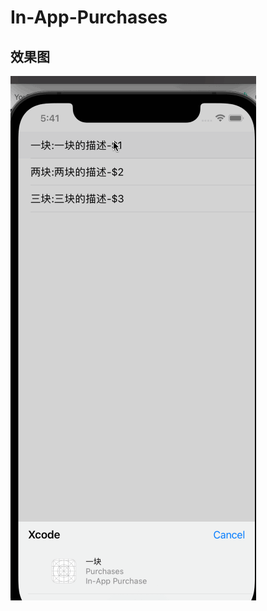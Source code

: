 # In-App-Purchases
## 效果图
![图片展示](https://raw.githubusercontent.com/1401788197/In-App-Purchases/main/demo.gif) 
